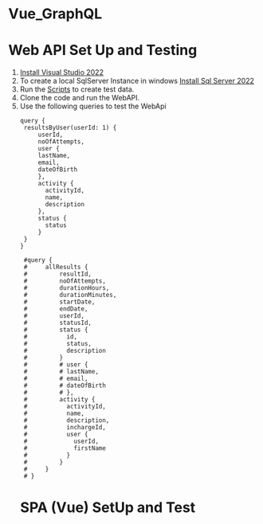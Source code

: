 # Vue_GraphQL

# Web API Set Up and Testing
1. [Install Visual Studio 2022](https://visualstudio.microsoft.com/thank-you-downloading-visual-studio/?sku=Community&channel=Release&version=VS2022&source=VSLandingPage&cid=2030&passive=false)
2. To create a local SqlServer Instance in windows [Install Sql Server 2022](https://go.microsoft.com/fwlink/p/?linkid=2215158&clcid=0x409&culture=en-us&country=us)
3. Run the [Scripts](https://github.com/pdr123/Vue_GraphQL/blob/main/Scripts/Create_Data_StoreDB.sql.txt) to create test data.
4. Clone the code and run the WebAPI.
5. Use the following queries to test the WebApi
   ```
   query {
    resultsByUser(userId: 1) {
        userId,
        noOfAttempts,
        user {
        lastName,
        email,
        dateOfBirth
        },
        activity {
          activityId,
          name,
          description
        },
        status {
          status
        }
    }
   }
   
    #query {
    #     allResults {
    #         resultId,
    #         noOfAttempts,
    #         durationHours,
    #         durationMinutes,
    #         startDate,
    #         endDate,
    #         userId,
    #         statusId,
    #         status {
    #           id,
    #           status,
    #           description
    #         }
    #         # user {
    #         # lastName,
    #         # email,
    #         # dateOfBirth
    #         # },
    #         activity {
    #           activityId,
    #           name,
    #           description,
    #           inchargeId,
    #           user {
    #             userId,
    #             firstName
    #           }
    #         }
    #     }
    # }
   ```
   # SPA (Vue) SetUp and Test
